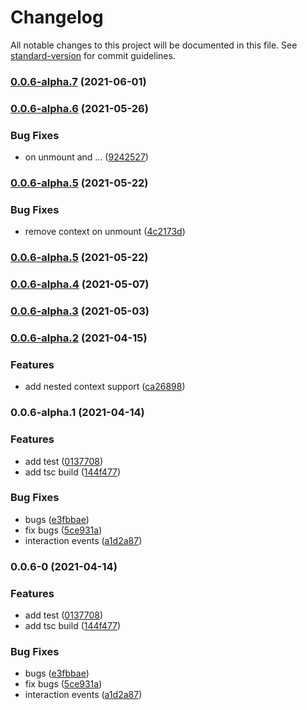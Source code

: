 # Changelog

All notable changes to this project will be documented in this file. See [standard-version](https://github.com/conventional-changelog/standard-version) for commit guidelines.

### [0.0.6-alpha.7](https://github.com/SasanFarrokh/vulu/compare/v0.0.6-alpha.6...v0.0.6-alpha.7) (2021-06-01)

### [0.0.6-alpha.6](https://github.com/SasanFarrokh/vulu/compare/v0.0.6-alpha.5...v0.0.6-alpha.6) (2021-05-26)


### Bug Fixes

* on unmount and ... ([9242527](https://github.com/SasanFarrokh/vulu/commit/9242527389d6a743d0b16dcf58359e6b7cfe0fe1))

### [0.0.6-alpha.5](https://github.com/SasanFarrokh/vulu/compare/v0.0.6-alpha.4...v0.0.6-alpha.5) (2021-05-22)


### Bug Fixes

* remove context on unmount ([4c2173d](https://github.com/SasanFarrokh/vulu/commit/4c2173dad08000ef982a7d6639bd83fd766ea345))

### [0.0.6-alpha.5](https://github.com/SasanFarrokh/vulu/compare/v0.0.6-alpha.4...v0.0.6-alpha.5) (2021-05-22)

### [0.0.6-alpha.4](https://github.com/SasanFarrokh/vulu/compare/v0.0.6-alpha.2...v0.0.6-alpha.4) (2021-05-07)

### [0.0.6-alpha.3](https://github.com/SasanFarrokh/vulu/compare/v0.0.6-alpha.2...v0.0.6-alpha.3) (2021-05-03)

### [0.0.6-alpha.2](https://github.com/SasanFarrokh/vulu/compare/v0.0.6-alpha.1...v0.0.6-alpha.2) (2021-04-15)


### Features

* add nested context support ([ca26898](https://github.com/SasanFarrokh/vulu/commit/ca26898a7cd55a7957ccf877010e641ada4ad847))

### 0.0.6-alpha.1 (2021-04-14)


### Features

* add test ([0137708](https://github.com/SasanFarrokh/vulu/commit/0137708fe287abe4e6208ab41353e90d372052e1))
* add tsc build ([144f477](https://github.com/SasanFarrokh/vulu/commit/144f477e6a8384f1054a6b6ef2475781c47e830f))


### Bug Fixes

* bugs ([e3fbbae](https://github.com/SasanFarrokh/vulu/commit/e3fbbae9195cf5e2af3a7c37a36aa8aaea38eccb))
* fix bugs ([5ce931a](https://github.com/SasanFarrokh/vulu/commit/5ce931ab74833f31b0c0d2a3dacf1b019af04304))
* interaction events ([a1d2a87](https://github.com/SasanFarrokh/vulu/commit/a1d2a873891a19282618e2eba620e4891295a401))

### 0.0.6-0 (2021-04-14)


### Features

* add test ([0137708](https://github.com/SasanFarrokh/vulu/commit/0137708fe287abe4e6208ab41353e90d372052e1))
* add tsc build ([144f477](https://github.com/SasanFarrokh/vulu/commit/144f477e6a8384f1054a6b6ef2475781c47e830f))


### Bug Fixes

* bugs ([e3fbbae](https://github.com/SasanFarrokh/vulu/commit/e3fbbae9195cf5e2af3a7c37a36aa8aaea38eccb))
* fix bugs ([5ce931a](https://github.com/SasanFarrokh/vulu/commit/5ce931ab74833f31b0c0d2a3dacf1b019af04304))
* interaction events ([a1d2a87](https://github.com/SasanFarrokh/vulu/commit/a1d2a873891a19282618e2eba620e4891295a401))
